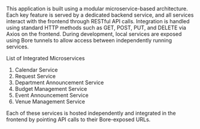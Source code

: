 This application is built using a modular microservice-based architecture. Each key feature is served by a dedicated backend service, and all services interact with the frontend through RESTful API calls. Integration is handled using standard HTTP methods such as GET, POST, PUT, and DELETE via Axios on the frontend. During development, local services are exposed using Bore tunnels to allow access between independently running services.

List of Integrated Microservices

1. Calendar Service
2. Request Service
3. Department Announcement Service
4. Budget Management Service
5. Event Announcement Service
6. Venue Management Service
   
Each of these services is hosted independently and integrated in the frontend by pointing API calls to their Bore-exposed URLs. 
